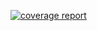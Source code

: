 [![coverage report](https://git.ku.edu.tr/shamdan17/302_2019_shawarma/badges/master/coverage.svg)](https://git.ku.edu.tr/shamdan17/302_2019_shawarma/commits/master)